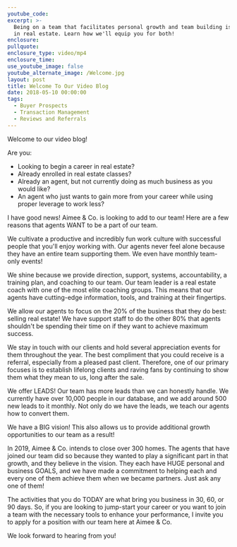 ```yaml
---
youtube_code:
excerpt: >-
  Being on a team that facilitates personal growth and team building is crucial
  in real estate. Learn how we'll equip you for both!
enclosure:
pullquote:
enclosure_type: video/mp4
enclosure_time:
use_youtube_image: false
youtube_alternate_image: /Welcome.jpg
layout: post
title: Welcome To Our Video Blog
date: 2018-05-10 00:00:00
tags:
  - Buyer Prospects
  - Transaction Management
  - Reviews and Referrals
---
```


Welcome to our video blog!

Are you:

* Looking to begin a career in real estate?
* Already enrolled in real estate classes?
* Already an agent, but not currently doing as much business as you would like?
* An agent who just wants to gain more from your career while using proper leverage to work less? 

I have good news! Aimee & Co. is looking to add to our team! Here are a few reasons that agents WANT to be a part of our team. 

We cultivate a productive and incredibly fun work culture with successful people that you'll enjoy working with. Our agents never feel alone because they have an entire team supporting them. We even have monthly team-only events!

We shine because we provide direction, support, systems, accountability, a training plan, and coaching to our team. Our team leader is a real estate coach with one of the most elite coaching groups. This means that our agents have cutting-edge information, tools, and training at their fingertips.

We allow our agents to focus on the 20% of the business that they do best: selling real estate! We have support staff to do the other 80% that agents shouldn't be spending their time on if they want to achieve maximum success. 

We stay in touch with our clients and hold several appreciation events for them throughout the year. The best compliment that you could receive is a referral, especially from a pleased past client. Therefore, one of our primary focuses is to establish lifelong clients and raving fans by continuing to show them what they mean to us, long after the sale. 

We offer LEADS! Our team has more leads than we can honestly handle. We currently have over 10,000 people in our database, and we add around 500 new leads to it monthly. Not only do we have the leads, we teach our agents how to convert them.

We have a BIG vision! This also allows us to provide additional growth opportunities to our team as a result!

In 2019, Aimee & Co. intends to close over 300 homes. The agents that have joined our team did so because they wanted to play a significant part in that growth, and they believe in the vision. They each have HUGE personal and business GOALS, and we have made a commitment to helping each and every one of them achieve them when we became partners. Just ask any one of them!

The activities that you do TODAY are what bring you business in 30, 60, or 90 days. So, if you are looking to jump-start your career or you want to join a team with the necessary tools to enhance your performance, I invite you to apply for a position with our team here at Aimee & Co.

We look forward to hearing from you!